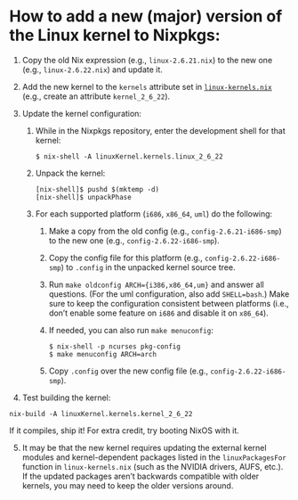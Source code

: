 # How to add a new (major) version of the Linux kernel to Nixpkgs:

1.  Copy the old Nix expression (e.g., `linux-2.6.21.nix`) to the new one (e.g., `linux-2.6.22.nix`) and update it.

2.  Add the new kernel to the `kernels` attribute set in [`linux-kernels.nix`](../../../top-level/linux-kernels.nix) (e.g., create an attribute `kernel_2_6_22`).

3.  Update the kernel configuration:

    1. While in the Nixpkgs repository, enter the development shell for that kernel:

       ```console
       $ nix-shell -A linuxKernel.kernels.linux_2_6_22
       ```

    2. Unpack the kernel:

       ```console
       [nix-shell]$ pushd $(mktemp -d)
       [nix-shell]$ unpackPhase
       ```

    3. For each supported platform (`i686`, `x86_64`, `uml`) do the following:

       1. Make a copy from the old config (e.g., `config-2.6.21-i686-smp`) to the new one (e.g., `config-2.6.22-i686-smp`).

       2. Copy the config file for this platform (e.g., `config-2.6.22-i686-smp`) to `.config` in the unpacked kernel source tree.

       3. Run `make oldconfig ARCH={i386,x86_64,um}` and answer all questions. (For the uml configuration, also add `SHELL=bash`.) Make sure to keep the configuration consistent between platforms (i.e., don’t enable some feature on `i686` and disable it on `x86_64`).

       4. If needed, you can also run `make menuconfig`:

          ```ShellSession
          $ nix-shell -p ncurses pkg-config
          $ make menuconfig ARCH=arch
          ```

       5. Copy `.config` over the new config file (e.g., `config-2.6.22-i686-smp`).

4.  Test building the kernel:

```ShellSession
nix-build -A linuxKernel.kernels.kernel_2_6_22
```

If it compiles, ship it! For extra credit, try booting NixOS with it.

5.  It may be that the new kernel requires updating the external kernel modules and kernel-dependent packages listed in the `linuxPackagesFor` function in `linux-kernels.nix` (such as the NVIDIA drivers, AUFS, etc.). If the updated packages aren’t backwards compatible with older kernels, you may need to keep the older versions around.
